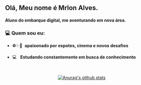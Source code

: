 

<!--
**marlonalessandro/marlonalessandro** is a ✨ _special_ ✨ repository because its `README.md` (this file) appears on your GitHub profile.

Here are some ideas to get you started:

- 🔭 I’m currently working on ...
- 🌱 I’m currently learning ...
- 👯 I’m looking to collaborate on ...
- 🤔 I’m looking for help with ...
- 💬 Ask me about ...
- 📫 How to reach me: ...
- 😄 Pronouns: ...
- ⚡ Fun fact: ...
--><h2> Olá, Meu nome é <strong>Mrlon Alves</strong>. 

<h4>Aluno do embarque digital, me aventurando em nova área.<h4>
      
  
<h3> 💻 Quem sou eu:</h3> 
      
- ⚽✨🎦&nbsp; <strong>apaixonado por espotes, cinema e novos desafios</strong>
- :computer: &nbsp; <strong>Estudando constantemente em busca de conhecimento </strong>




  </br>
<div align="center">
<a href="https://github-readme-stats-anuraghazra1.vercel.app/api?username=Tereza25"><img src="https://github-readme-stats.anuraghazra1.vercel.app/api?username=Tereza25&show_icons=true&include_all_commits=true&theme=radical" alt="Anurag's github stats"/>
</a>
</div>
